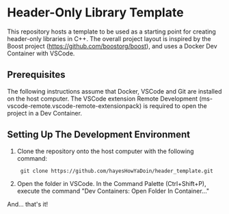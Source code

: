 # Header-Only Library Template

This repository hosts a template to be used as a starting point for creating 
header-only libraries in C++. The overall project layout is inspired by the 
Boost project (https://github.com/boostorg/boost), and uses a Docker Dev 
Container with VSCode.

## Prerequisites

The following instructions assume that Docker, VSCode and Git are installed on 
the host computer. The VSCode extension Remote Development 
(ms-vscode-remote.vscode-remote-extensionpack) is required to open the project 
in a Dev Container. 

## Setting Up The Development Environment

1) Clone the repository onto the host computer with the following command:
   ```
    git clone https://github.com/hayesHowYaDoin/header_template.git
   ```
2) Open the folder in VSCode. In the Command Palette (Ctrl+Shift+P), execute 
the command "Dev Containers: Open Folder In Container..."

And... that's it!
